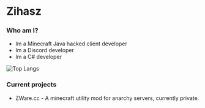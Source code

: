 # Zihasz

### Who am I?

* Im a Minecraft Java hacked client developer
* Im a Discord developer
* Im a C# developer

![Top Langs](https://github-readme-stats.vercel.app/api/top-langs/?username=zihasz)

### Current projects
* ZWare.cc - A minecraft utility mod for anarchy servers, currently private.
